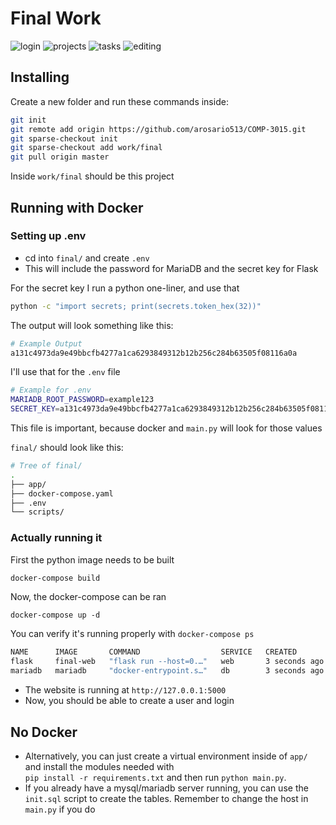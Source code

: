 # Final Work


![login](https://github.com/user-attachments/assets/b2e3d2ee-b2ac-4a71-8b77-a4b1aeda0ba2)
![projects](https://github.com/user-attachments/assets/0ff93063-8f9e-400b-a96e-1e4bdeb1620e)
![tasks](https://github.com/user-attachments/assets/d0175c29-7e7a-442b-a139-0ffe0cbeaf80)
![editing](https://github.com/user-attachments/assets/a0cfc369-b65b-47ab-9a17-13472a280544)


## Installing

Create a new folder and run these commands inside:

```bash
git init
git remote add origin https://github.com/arosario513/COMP-3015.git
git sparse-checkout init
git sparse-checkout add work/final
git pull origin master
```

Inside `work/final` should be this project

## Running with Docker

### Setting up .env

- cd into `final/` and create `.env`
- This will include the password for MariaDB and the secret key for Flask

For the secret key I run a python one-liner, and use that

```bash
python -c "import secrets; print(secrets.token_hex(32))"
```

The output will look something like this:

```bash
# Example Output
a131c4973da9e49bbcfb4277a1ca6293849312b12b256c284b63505f08116a0a
```

I'll use that for the `.env` file

```bash
# Example for .env
MARIADB_ROOT_PASSWORD=example123
SECRET_KEY=a131c4973da9e49bbcfb4277a1ca6293849312b12b256c284b63505f08116a0a
```

This file is important, because docker and `main.py` will look for those values

`final/` should look like this:

```bash
# Tree of final/
.
├── app/
├── docker-compose.yaml
├── .env
└── scripts/
```

### Actually running it

First the python image needs to be built

```bash
docker-compose build
```

Now, the docker-compose can be ran

```
docker-compose up -d
```

You can verify it's running properly with `docker-compose ps`

```bash
NAME      IMAGE       COMMAND                  SERVICE   CREATED         STATUS         PORTS
flask     final-web   "flask run --host=0.…"   web       3 seconds ago   Up 2 seconds   0.0.0.0:5000->5000/tcp, :::5000->5000/tcp
mariadb   mariadb     "docker-entrypoint.s…"   db        3 seconds ago   Up 2 seconds   0.0.0.0:3306->3306/tcp, :::3306->3306/tcp

```

- The website is running at `http://127.0.0.1:5000`
- Now, you should be able to create a user and login

## No Docker
- Alternatively, you can just create a virtual environment inside of `app/` and install the modules needed with  
`pip install -r requirements.txt` and then run `python main.py`.
- If you already have a mysql/mariadb server running, you can use the `init.sql` script to create the tables. Remember to change the host in `main.py` if you do
